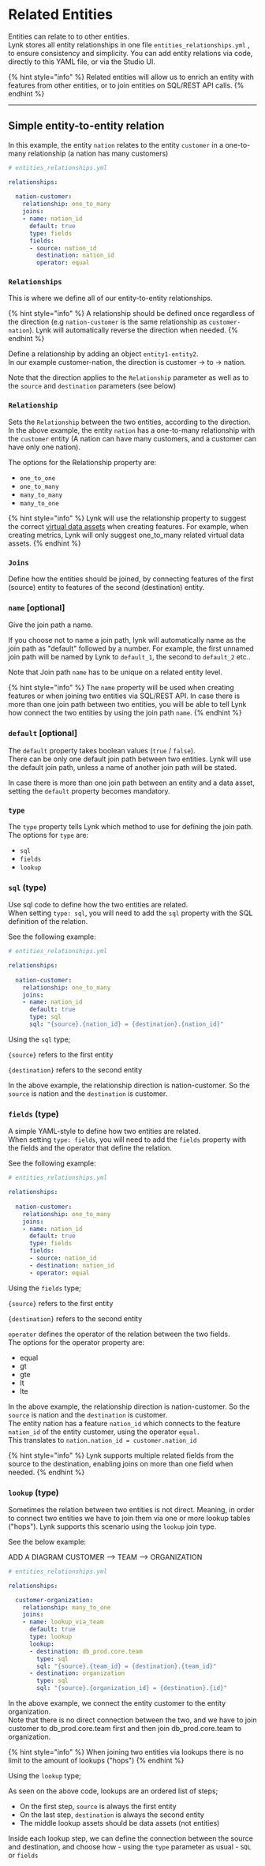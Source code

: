 # Related Entities

Entities can relate to to other entities.\
Lynk stores all entity relationships in one file `entities_relationships.yml` , to ensure consistency and simplicity. You can add entity relations via code, directly to this YAML file, or via the Studio UI.

{% hint style="info" %}
Related entities will allow us to enrich an entity with features from other entities, or to join entities on SQL/REST API calls.
{% endhint %}

***

## Simple entity-to-entity relation

In this example, the entity `nation` relates to the entity `customer` in a one-to-many relationship (a nation has many customers)

```yaml
# entities_relationships.yml

relationships:
  
  nation-customer:
    relationship: one_to_many
    joins:
    - name: nation_id
      default: true
      type: fields
      fields:
      - source: nation_id
        destination: nation_id
        operator: equal
```

### `Relationships`

This is where we define all of our entity-to-entity relationships.

{% hint style="info" %}
A relationship should be defined once regardless of the direction (e.g `nation-customer` is the same relationship as `customer-nation`). Lynk will automatically reverse the direction when needed.
{% endhint %}

Define a relationship by adding an object `entity1-entity2`.\
In our example customer-nation, the direction is customer -> to -> nation.

Note that the direction applies to the `Relationship` parameter as well as to the `source` and `destination` parameters (see below)

### `Relationship`

Sets the `Relationship` between the two entities, according to the direction. In the above example, the entity `nation` has a one-to-many relationship with the `customer` entity (A nation can have many customers, and a customer can have only one nation).

The options for the Relationship property are:

* `one_to_one`
* `one_to_many`
* `many_to_many`
* `many_to_one`

{% hint style="info" %}
Lynk will use the relationship property to suggest the correct [virtual data assets](../data-assets/#virtual-data-assets) when creating features. For example, when creating metrics, Lynk will only suggest one\_to\_many related virtual data assets.
{% endhint %}

### `Joins`

Define how the entities should be joined, by connecting features of the first (source) entity to features of the second (destination) entity.

### **`name` \[optional]**

Give the join path a name.&#x20;

If you choose not to name a join path, lynk will automatically name as the join path as "default" followed by a number. For example, the first unnamed join path will be named by Lynk to `default_1`, the second to `default_2` etc..

Note that Join path `name` has to be unique on a related entity level.&#x20;

{% hint style="info" %}
The `name` property will be used when creating features or when joining two entities via SQL/REST API. In case there is more than one join path between two entities, you will be able to tell Lynk how connect the two entities by using the join path `name`.
{% endhint %}

### **`default` \[optional]**

The `default` property takes boolean values (`true` / `false`).\
There can be only one default join path between two entities. Lynk will use the default join path, unless a name of another join path will be stated.

In case there is more than one join path between an entity and a data asset, setting the `default` property becomes mandatory.

### `type`

The `type` property tells Lynk which method to use for defining the join path.\
The options for `type` are:

* `sql`
* `fields`
* `lookup`

### `sql` (type)

Use sql code to define how the two entities are related.\
When setting `type: sql`, you will need to add the `sql` property with the SQL definition of the relation.

See the following example:

```yaml
# entities_relationships.yml

relationships:
  
  nation-customer:
    relationship: one_to_many
    joins:
    - name: nation_id
      default: true
      type: sql
      sql: "{source}.{nation_id} = {destination}.{nation_id}"
```

Using the `sql` type;

`{source}` refers to the first entity

`{destination}` refers to the second entity

In the above example, the relationship direction is nation-customer. So the `source` is nation and the `destination` is customer.

### `fields` (type)

A simple YAML-style to define how two entities are related.\
When setting `type: fields`, you will need to add the `fields` property with the fields and the operator that define the relation.

See the following example:

```yaml
# entities_relationships.yml

relationships:
  
  nation-customer:
    relationship: one_to_many
    joins:
    - name: nation_id
      default: true
      type: fields
      fields: 
      - source: nation_id
      - destination: nation_id
      - operator: equal
```

Using the `fields` type;

`{source}` refers to the first entity

`{destination}` refers to the second entity

`operator` defines the operator of the relation between the two fields.\
The options for the operator property are:

* equal
* gt
* gte
* lt
* lte

In the above example, the relationship direction is nation-customer. So the `source` is nation and the `destination` is customer.\
The entity nation has a feature `nation_id` which connects to the feature `nation_id` of the entity customer, using the operator `equal.`\
This translates to `nation.nation_id = customer.nation_id`

{% hint style="info" %}
Lynk supports multiple related fields from the source to the destination, enabling joins on more than one field when needed.
{% endhint %}

### `lookup` (type)

Sometimes the relation between two entities is not direct. Meaning, in order to connect two entities we have to join them via one or more lookup tables ("hops"). Lynk supports this scenario using the `lookup` join type.

See the below example:

ADD A DIAGRAM CUSTOMER --> TEAM --> ORGANIZATION

```yaml
# entities_relationships.yml

relationships:

  customer-organization:
    relationship: many_to_one
    joins:
    - name: lookup_via_team
      default: true
      type: lookup
      lookup:
      - destination: db_prod.core.team
        type: sql
        sql: "{source}.{team_id} = {destination}.{team_id}"
      - destination: organization
        type: sql
        sql: "{source}.{organization_id} = {destination}.{id}"
```

In the above example, we connect the entity customer to the entity organization.\
Note that there is no direct connection between the two, and we have to join customer to db\_prod.core.team first and then join db\_prod.core.team to organization.

{% hint style="info" %}
When joining two entities via lookups there is no limit to the amount of lookups ("hops")
{% endhint %}

Using the `lookup` type;

As seen on the above code, lookups are an ordered list of steps;

* On the first step, `source` is always the first entity
* On the last step, `destination` is always the second entity
* The middle lookup assets should be data assets (not entities)

Inside each lookup step, we can define the connection between the source and destination, and choose how - using the `type` parameter as usual - `SQL` or `fields`
